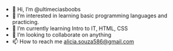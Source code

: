 - 👋 Hi, I’m @ultimeciasboobs
- 👀 I’m interested in learning basic programming languages and practicing.
- 🌱 I’m currently learning Intro to IT, HTML, CSS
- 💞️ I’m looking to collaborate on anything
- 📫 How to reach me alicia.souza586@gmail.com

<!---
ultimeciasboobs/ultimeciasboobs is a ✨ special ✨ repository because its `README.md` (this file) appears on your GitHub profile.
You can click the Preview link to take a look at your changes.
--->
